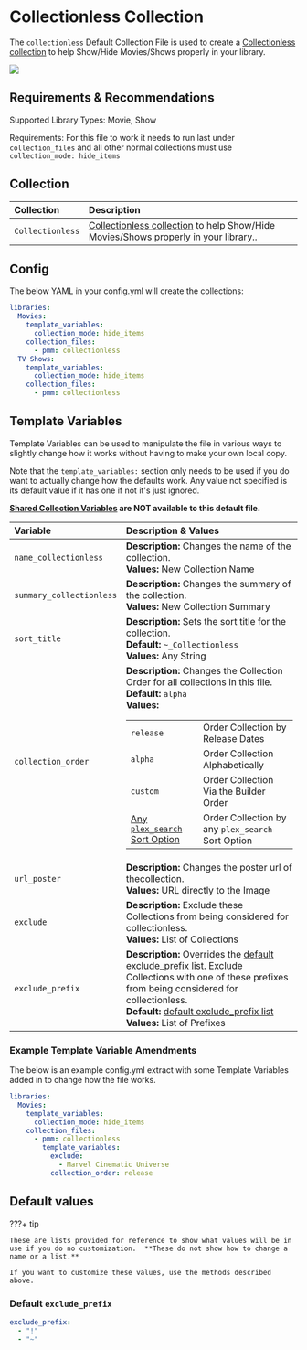 # Collectionless Collection

The `collectionless` Default Collection File is used to create a [Collectionless collection](../../files/builders/plex.md#plex-collectionless) to help Show/Hide Movies/Shows properly in your library.

![](../images/collectionless.png)

## Requirements & Recommendations

Supported Library Types: Movie, Show

Requirements: For this file to work it needs to run last under `collection_files` and all other normal collections must use `collection_mode: hide_items`

## Collection

| Collection       | Description                                                                                                                               |
|:-----------------|:------------------------------------------------------------------------------------------------------------------------------------------|
| `Collectionless` | [Collectionless collection](../../files/builders/plex.md#plex-collectionless) to help Show/Hide Movies/Shows properly in your library..         |

## Config

The below YAML in your config.yml will create the collections:

```yaml
libraries:
  Movies:
    template_variables:
      collection_mode: hide_items
    collection_files:
      - pmm: collectionless
  TV Shows:
    template_variables:
      collection_mode: hide_items
    collection_files:
      - pmm: collectionless
```

## Template Variables

Template Variables can be used to manipulate the file in various ways to slightly change how it works without having to make your own local copy.

Note that the `template_variables:` section only needs to be used if you do want to actually change how the defaults work. Any value not specified is its default value if it has one if not it's just ignored.

**[Shared Collection Variables](../collection_variables.md) are NOT available to this default file.**

| Variable                 | Description & Values                                                                                                                                                                                                                                                                                                                                                                                                                                                                                                            |
|:-------------------------|:--------------------------------------------------------------------------------------------------------------------------------------------------------------------------------------------------------------------------------------------------------------------------------------------------------------------------------------------------------------------------------------------------------------------------------------------------------------------------------------------------------------------------------|
| `name_collectionless`    | **Description:** Changes the name of the collection.<br>**Values:** New Collection Name                                                                                                                                                                                                                                                                                                                                                                                                                                         |
| `summary_collectionless` | **Description:** Changes the summary of the collection.<br>**Values:** New Collection Summary                                                                                                                                                                                                                                                                                                                                                                                                                                   |
| `sort_title`             | **Description:** Sets the sort title for the collection.<br>**Default:** `~_Collectionless`<br>**Values:** Any String                                                                                                                                                                                                                                                                                                                                                                                                           |
| `collection_order`       | **Description:** Changes the Collection Order for all collections in this file.<br>**Default:** `alpha`<br>**Values:**<table class="clearTable"><tr><td>`release`</td><td>Order Collection by Release Dates</td></tr><tr><td>`alpha`</td><td>Order Collection Alphabetically</td></tr><tr><td>`custom`</td><td>Order Collection Via the Builder Order</td></tr><tr><td>[Any `plex_search` Sort Option](../../files/builders/plex.md#sort-options)</td><td>Order Collection by any `plex_search` Sort Option</td></tr></table>         |
| `url_poster`             | **Description:** Changes the poster url of thecollection.<br>**Values:** URL directly to the Image                                                                                                                                                                                                                                                                                                                                                                                                                              |
| `exclude`                | **Description:** Exclude these Collections from being considered for collectionless.<br>**Values:** List of Collections                                                                                                                                                                                                                                                                                                                                                                                                         |
| `exclude_prefix`         | **Description:** Overrides the [default exclude_prefix list](#default-exclude_prefix). Exclude Collections with one of these prefixes from being considered for collectionless.<br>**Default:** [default exclude_prefix list](#default-exclude_prefix)<br>**Values:** List of Prefixes                                                                                                                                                                                                                                          |                                                                                                                                                                                                                                                                                                                                                 |

### Example Template Variable Amendments

The below is an example config.yml extract with some Template Variables added in to change how the file works.

```yaml
libraries:
  Movies:
    template_variables:
      collection_mode: hide_items
    collection_files:
      - pmm: collectionless
        template_variables:
          exclude:
            - Marvel Cinematic Universe
          collection_order: release
```

## Default values

???+ tip

    These are lists provided for reference to show what values will be in use if you do no customization.  **These do not show how to change a name or a list.**

    If you want to customize these values, use the methods described above.

### Default `exclude_prefix`

```yaml
exclude_prefix:
  - "!"
  - "~"
```